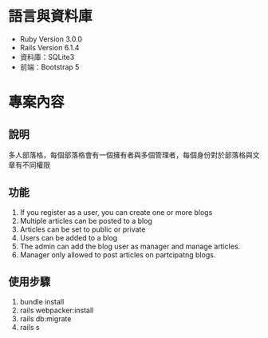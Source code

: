 # 語言與資料庫
- Ruby Version 3.0.0
- Rails Version 6.1.4
- 資料庫：SQLite3
- 前端：Bootstrap 5

# 專案內容
## 說明
  多人部落格，每個部落格會有一個擁有者與多個管理者，每個身份對於部落格與文章有不同權限
## 功能
1. If you register as a user, you can create one or more blogs
2. Multiple articles can be posted to a blog
3. Articles can be set to public or private
4. Users can be added to a blog
  1. The admin can add the blog user as manager and manage articles.
  2. Manager only allowed to post articles on partcipatng blogs.
## 使用步驟
1. bundle install
2. rails webpacker:install
3. rails db:migrate
4. rails s

